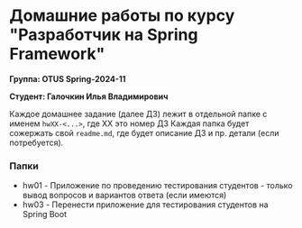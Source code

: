 # Домашние работы по курсу "Разработчик на Spring Framework"
**Группа: OTUS Spring-2024-11**

**Студент: Галочкин Илья Владимирович**

Каждое домашнее задание (далее ДЗ) лежит в отдельной папке с именем ```hwXX-<...>```, где XX это номер ДЗ
Каждая папка будет сожержать свой ```readme.md```, где будет описание ДЗ и пр. детали (если потребуется).

### Папки
* hw01 - Приложение по проведению тестирования студентов - только вывод вопросов и вариантов ответа (если имеются)
* hw03 - Перенести приложение для тестирования студентов на Spring Boot